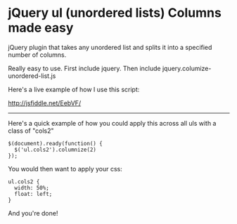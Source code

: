 jQuery ul (unordered lists) Columns made easy
=======

jQuery plugin that takes any unordered list and splits it into a specified number of columns. 

Really easy to use. First include jquery. Then include jquery.columize-unordered-list.js

Here's a live example of how I use this script:

http://jsfiddle.net/EebVF/

-------

Here's a quick example of how you could apply this across all uls with a class of "cols2"

    $(document).ready(function() {
      $('ul.cols2').columnize(2)
    });

You would then want to apply your css: 

    ul.cols2 { 
      width: 50%; 
      float: left; 
    }
    
And you're done!
